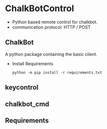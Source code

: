 # ChalkBotControl
* Python based remote control for chalkbot.
* communication protocol: HTTP / POST


## ChalkBot
A python package containing the basic client.

* Install Requirements
    ```
    python -m pip install -r requirements.txt
    ```

## keycontrol

## chalkbot_cmd

## Requirements
